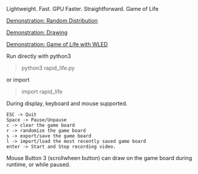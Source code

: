 Lightweight. Fast. GPU Faster. Straightforward.
Game of Life

[Demonstration: Random Distribution](https://youtu.be/kAJRX6KEesM?t=0)

[Demonstration: Drawing](https://youtu.be/kAJRX6KEesM?t=14)

[Demonstration: Game of Life with WLED](https://www.youtube.com/watch?v=1x5Vtu8NZeU)


Run directly with python3
>python3 rapid_life.py

or import
>import rapid_life



During display, keyboard and mouse supported.
```
ESC -> Quit
Space -> Pause/Unpause
c -> clear the game board
r -> randomize the game board
s -> export/save the game board
l -> import/load the most recently saved game board
enter -> Start and Stop recording video.
```


Mouse Button 3 (scrollwheen button) can draw on the game board during runtime, or while paused.
